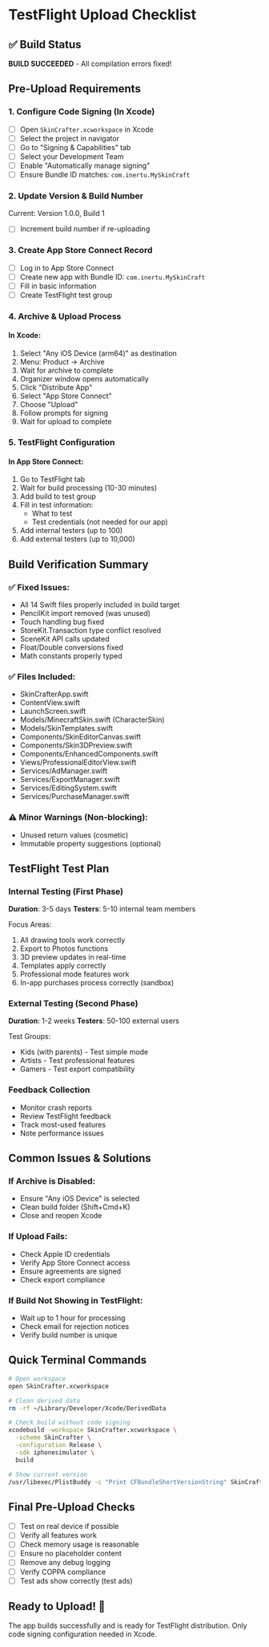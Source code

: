 # TestFlight Upload Checklist

## ✅ Build Status
**BUILD SUCCEEDED** - All compilation errors fixed!

## Pre-Upload Requirements

### 1. Configure Code Signing (In Xcode)
- [ ] Open `SkinCrafter.xcworkspace` in Xcode
- [ ] Select the project in navigator
- [ ] Go to "Signing & Capabilities" tab
- [ ] Select your Development Team
- [ ] Enable "Automatically manage signing"
- [ ] Ensure Bundle ID matches: `com.inertu.MySkinCraft`

### 2. Update Version & Build Number
Current: Version 1.0.0, Build 1
- [ ] Increment build number if re-uploading

### 3. Create App Store Connect Record
- [ ] Log in to App Store Connect
- [ ] Create new app with Bundle ID: `com.inertu.MySkinCraft`
- [ ] Fill in basic information
- [ ] Create TestFlight test group

### 4. Archive & Upload Process

#### In Xcode:
1. Select "Any iOS Device (arm64)" as destination
2. Menu: Product → Archive
3. Wait for archive to complete
4. Organizer window opens automatically
5. Click "Distribute App"
6. Select "App Store Connect"
7. Choose "Upload"
8. Follow prompts for signing
9. Wait for upload to complete

### 5. TestFlight Configuration

#### In App Store Connect:
1. Go to TestFlight tab
2. Wait for build processing (10-30 minutes)
3. Add build to test group
4. Fill in test information:
   - What to test
   - Test credentials (not needed for our app)
5. Add internal testers (up to 100)
6. Add external testers (up to 10,000)

## Build Verification Summary

### ✅ Fixed Issues:
- All 14 Swift files properly included in build target
- PencilKit import removed (was unused)
- Touch handling bug fixed
- StoreKit.Transaction type conflict resolved
- SceneKit API calls updated
- Float/Double conversions fixed
- Math constants properly typed

### ✅ Files Included:
- SkinCrafterApp.swift
- ContentView.swift
- LaunchScreen.swift
- Models/MinecraftSkin.swift (CharacterSkin)
- Models/SkinTemplates.swift
- Components/SkinEditorCanvas.swift
- Components/Skin3DPreview.swift
- Components/EnhancedComponents.swift
- Views/ProfessionalEditorView.swift
- Services/AdManager.swift
- Services/ExportManager.swift
- Services/EditingSystem.swift
- Services/PurchaseManager.swift

### ⚠️ Minor Warnings (Non-blocking):
- Unused return values (cosmetic)
- Immutable property suggestions (optional)

## TestFlight Test Plan

### Internal Testing (First Phase)
**Duration**: 3-5 days
**Testers**: 5-10 internal team members

Focus Areas:
1. All drawing tools work correctly
2. Export to Photos functions
3. 3D preview updates in real-time
4. Templates apply correctly
5. Professional mode features work
6. In-app purchases process correctly (sandbox)

### External Testing (Second Phase)
**Duration**: 1-2 weeks
**Testers**: 50-100 external users

Test Groups:
- Kids (with parents) - Test simple mode
- Artists - Test professional features
- Gamers - Test export compatibility

### Feedback Collection
- Monitor crash reports
- Review TestFlight feedback
- Track most-used features
- Note performance issues

## Common Issues & Solutions

### If Archive is Disabled:
- Ensure "Any iOS Device" is selected
- Clean build folder (Shift+Cmd+K)
- Close and reopen Xcode

### If Upload Fails:
- Check Apple ID credentials
- Verify App Store Connect access
- Ensure agreements are signed
- Check export compliance

### If Build Not Showing in TestFlight:
- Wait up to 1 hour for processing
- Check email for rejection notices
- Verify build number is unique

## Quick Terminal Commands

```bash
# Open workspace
open SkinCrafter.xcworkspace

# Clean derived data
rm -rf ~/Library/Developer/Xcode/DerivedData

# Check build without code signing
xcodebuild -workspace SkinCrafter.xcworkspace \
  -scheme SkinCrafter \
  -configuration Release \
  -sdk iphonesimulator \
  build

# Show current version
/usr/libexec/PlistBuddy -c "Print CFBundleShortVersionString" SkinCrafter/Info.plist
```

## Final Pre-Upload Checks

- [ ] Test on real device if possible
- [ ] Verify all features work
- [ ] Check memory usage is reasonable
- [ ] Ensure no placeholder content
- [ ] Remove any debug logging
- [ ] Verify COPPA compliance
- [ ] Test ads show correctly (test ads)

## Ready to Upload! 🚀

The app builds successfully and is ready for TestFlight distribution.
Only code signing configuration needed in Xcode.